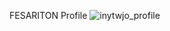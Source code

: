 FESARITON Profile
![inytwjo_profile](https://github.com/inytwjo/html/assets/149477655/216d45e0-018b-4849-9e04-457c17c49ff5)
